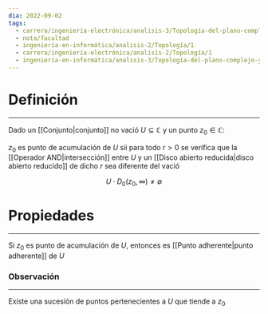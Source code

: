 ```yaml
---
dia: 2022-09-02
tags:
  - carrera/ingeniería-electrónica/analisis-3/Topología-del-plano-complejo-y-límites
  - nota/facultad
  - ingeniería-en-informática/analisis-2/Topología/1
  - carrera/ingeniería-electrónica/analisis-2/Topología/1
  - ingeniería-en-informática/analisis-3/Topología-del-plano-complejo-y-límites
---
```

# Definición
---
Dado un [[Conjunto|conjunto]] no vació $U \subseteq \mathbb{C}$ y un punto $z_0 \in \mathbb{C}$:

$z_0$ es punto de acumulación de $U$ sii para todo $r > 0$ se verifica que la [[Operador AND|intersección]] entre $U$ y un [[Disco abierto reducida|disco abierto reducido]] de dicho $r$ sea diferente del vació

$$U \cdot D_0(z_0, \infty) \neq \emptyset$$

# Propiedades
---
Si $z_0$ es punto de acumulación de $U$, entonces es [[Punto adherente|punto adherente]] de $U$


### Observación
---
Existe una sucesión de puntos pertenecientes a $U$ que tiende a $z_0$
